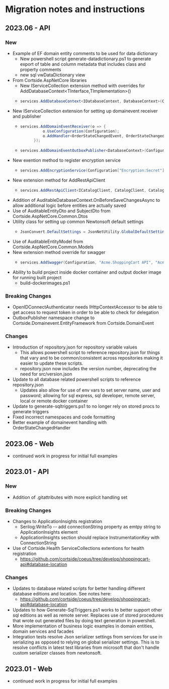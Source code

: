 # Migration notes and instructions

## 2023.06 - API

### New

* Example of EF domain entity comments to be used for data dictionary
	* New powershell script generate-datadictionary.ps1 to generate export of table and column metadata that includes class and property comments
	* new sql vwDataDictionary view
* From Cortside.AspNetCore libraries
	* New IServiceCollection extension method with overrides for AddDatabaseContext<TInterface,TImplementation>()
	* ```csharp
      services.AddDatabaseContext<IDatabaseContext, DatabaseContext>(Configuration);
      ```
* New IServiceCollection extension for setting up domainevent receiver and publisher
	* ```csharp
      services.AddDomainEventReceiver(o => {
                o.UseConfiguration(Configuration);
                o.AddHandler<OrderStateChangedEvent, OrderStateChangedHandler>();
            });
      ```
	* ```csharp
      services.AddDomainEventOutboxPublisher<DatabaseContext>(Configuration);
      ```
* New exention method to register encryption service
	* ```csharp
      services.AddEncryptionService(Configuration["Encryption:Secret"]);
      ```
* New extension method for AddRestApiClient
	* ```csharp
      services.AddRestApiClient<ICatalogClient, CatalogClient, CatalogClientConfiguration>(configuration, "CatalogApi");
      ```
* Addition of AuditableDatabaseContext.OnBeforeSaveChangesAsync to allow additional logic before entities are actually saved
* Use of AuditableEntityDto and SubjectDto from Cortside.AspNetCore.Common.Dtos
* Utility class for setting up common Newtonsoft default settings
	* ```csharp
      JsonConvert.DefaultSettings = JsonNetUtility.GlobalDefaultSettings;
      ```
* Use of AuditableEntityModel from Cortside.AspNetCore.Common.Models
* New extension method override for swagger
	* ```csharp
      services.AddSwagger(Configuration, "Acme.ShoppingCart API", "Acme.ShoppingCart API", new[] { "v1", "v2" });
      ```
* Ability to build project inside docker container and output docker image for running built project
	* build-dockerimages.ps1

### Breaking Changes

* OpenIDConnectAuthenticator needs IHttpContextAccessor to be able to get access to request token in order to be able to check for delegation
* OutboxPublisher namespace change to Cortside.Domainevent.EntityFramework from Cortside.DomainEvent 

### Changes

* Introduction of repository.json for repository variable values
	* This allows powershell script to reference repository.json for things that vary and to be common/consistent across repositories making it easier to update these scripts.
	* repository.json now includes the version number, deprecating the need for src/version.json
* Update to all database related powershell scripts to reference repository.json
	* Updates also allow for use of env vars to set server name, user and password; allowing for sql express, sql developer, remote server, local or remote docker container
* Update to generate-sqltriggers.ps1 to no longer rely on stored procs to generate triggers
* Fixed incorrect namespaces and code formatting
* Better example of domainevent handling with OrderStateChangedHandler

## 2023.06 - Web

* continued work in progress for initial full examples

## 2023.01 - API

### New
* Addition of .gitattributes with more explicit handling set

### Breaking Changes

* Changes to ApplicationInsights registration
	* Serilog:WriteTo -- add connectionString property as emtpy string to ApplicationInsights element
	* ApplicationInsights section should replace InstrumentationKey with ConnectionString
* Use of Cortside.Health ServiceCollections extentions for health registration
	* https://github.com/cortside/coeus/tree/develop/shoppingcart-api#database-location

### Changes

* Updates to database related scripts for better handling different database editions and location.  See notes here:
	* https://github.com/cortside/coeus/tree/develop/shoppingcart-api#database-location
* Updates to how Generate-SqlTriggers.ps1 works to better support other sql editions as well as remote server.  Replaces use of stored procedures that wrote out generated files by doing text generation in powershell.
* More implementation of business logic examples in domain entities, domain services and facades
* Integration tests resolve Json serializer settings from services for use in serializing as opposed to relying on global serializer settings.  This is to resolve conflicts in latest test libraries from microsoft that don't handle custom serializer classes from newtonsoft.

## 2023.01 - Web

* continued work in progress for initial full examples
 